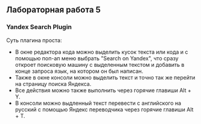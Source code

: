 ## Лабораторная работа 5
### Yandex Search Plugin
Суть плагина проста: 
- В окне редактора кода можно выделить кусок текста или кода и с помощью поп-ап меню выбрать "Search on Yandex", что сразу откроет поисковую машину с выделенным текстом и добавить в конце запроса язык, на котором он был написан.
- Также в окне консоли можно выделить текст и точно так же перейти на страницу поиска Яндекса.
- Все действия можно также выполнить через горячие главиши Alt + Y.
- В консоли можно выдленный текст перевести с английского на русский с помощью Яндекс переводчика через горячие главиши Alt + T.
